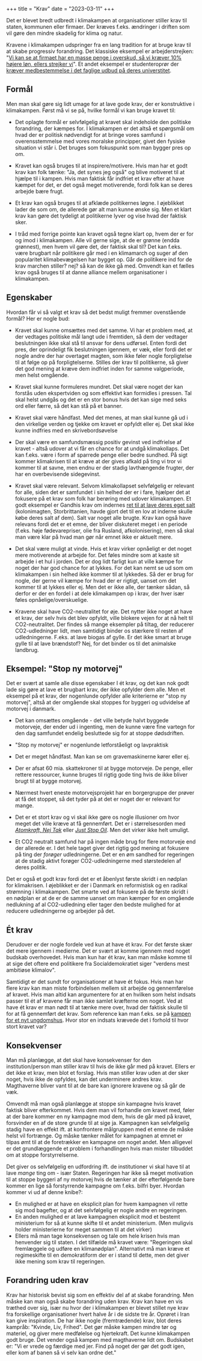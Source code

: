 +++
title = "Krav"
date = "2023-03-11"
+++

Det er blevet bredt udbredt i klimakampen at organisationer stiller krav til staten, kommunen eller firmaer. Der kræves f.eks. ændringer i driften som vil gøre den mindre skadelig for klima og natur.

Kravene i klimakampen udspringer fra en lang tradition for at bruge krav til at skabe progressiv forandring. Det klassiske eksempel er arbejderstrejken: "[Vi kan se at firmaet har en masse penge i overskud, så vi kræver 10% højere løn, ellers strejker vi](https://stories.workingclasshistory.com/article/11200/troy-laundry-strike-expands)". Et andet eksempel er studenteroprør der [kræver medbestemmelse i det faglige udbud på deres universtitet](https://www.information.dk/indland/2019/11/blokade-paa-koebenhavns-universitet-uge-3-noedt-goere-paa-voldsom-maade).

## Formål

Men man skal gøre sig lidt umage for at lave gode krav, der er konstruktive i klimakampen. Først må vi se på, hvilke formål vi kan bruge kravet til:

- Det oplagte formål er selvfølgelig at kravet skal indeholde den politiske forandring, der kæmpes for. I klimakampen er det altså et spørgsmål om hvad der er politisk nødvendigt for at bringe vores samfund i overensstemmelse med vores moralske principper, givet den fysiske situation vi står i. Det bruges som fokuspunkt som man bygger pres op om.
  
- Kravet kan også bruges til at inspirere/motivere. Hvis man har et godt krav kan folk tænke: "Ja, det synes jeg også" og blive motiveret til at hjælpe til i kampen. Hvis man faktisk får indfriet et krav efter at have kæmpet for det, er det også meget motiverende, fordi folk kan se deres arbejde bære frugt.
  
- Et krav kan også bruges til at afklæde politikernes løgne. I øjeblikket lader de som om, de allerede gør alt man kunne ønske sig. Men et klart krav kan gøre det tydeligt at politikerne lyver og vise hvad der faktisk sker.
  
- I tråd med forrige pointe kan kravet også tegne klart op, hvem der er for og imod i klimakampen. Alle vil gerne sige, at de er grønne (endda grønnest), men hvem vil gøre det, der faktisk skal til? Det kan f.eks. være brugbart når politikere går med i en klimamarch og suger af den popularitet klimabevægelsen har bygget op. Går de politikere ind for de krav marchen stiller? nej? så kan de ikke gå med. Omvendt kan et fælles krav også bruges til at danne alliance mellem organisationer i klimakampen.

## Egenskaber

Hvordan får vi så valgt et krav så det bedst muligt fremmer ovenstående formål? Her er nogle bud:

- Kravet skal kunne omsættes med det samme. Vi har et problem med, at der vedtages politiske mål langt ude i fremtiden, så dem der vedtager beslutningen ikke skal stå til ansvar for dens udførsel. Enten fordi det pres, der oprindeligt fik beslutningen igennem, er væk, eller fordi det er nogle andre der har overtaget magten, som ikke føler nogle forpligtelse til at følge op på forpligtelserne. Stilles der krav til politikerne, så giver det god mening at kræve dem indfriet inden for samme valgperiode, men helst omgående.
  
- Kravet skal kunne formuleres mundret. Det skal være noget der kan forstås uden ekspertviden og som effektivt kan formidles i pressen. Tal skal helst undgås og det er en stor bonus hvis det kan sige med seks ord eller færre, så det kan stå på et banner.
  
- Kravet skal være håndfast. Med det menes, at man skal kunne gå ud i den virkelige verden og tjekke om kravet er opfyldt eller ej. Det skal ikke kunne indfries med en skrivebordsøvelse
  
- Der skal være en samfundsmæssig positiv gevinst ved indfrielse af kravet - altså udover at vi får en chance for at undgå klimakollaps. Det kan f.eks. være i form af sparrede penge eller bedre sundhed. På sigt kommer klimakrisen til at kræve at der gives afkald på ting vi tror vi kommer til at savne, men endnu er der stadig lavthængende frugter, der har en overbevisende sidegevinst.
  
- Kravet skal være relevant. Selvom klimakollapset selvfølgelig er relevant for alle, siden det er samfundet i sin helhed der er i fare, hjælper det at fokusere på et krav som folk har berøring med udover klimakampen. Et godt eksempel er Gandhis krav om indernes [ret til at lave deres eget salt](https://en.wikipedia.org/wiki/Salt_March) (kolonimagten, Storbrittanien, havde gjort det til en lov at inderne skulle købe deres salt af dem). Salt var noget alle brugte. Krav kan også have relevans fordi det er et emne, der bliver diskuteret meget i en periode (f.eks. høje fødevarepriser, olie fra Rusland, afkolonisering), men så skal man være klar på hvad man gør når emnet ikke er aktuelt mere.
  
- Det skal være muligt at vinde. Hvis et krav virker opnåeligt er det noget mere motiverende at arbejde for. Det føles mindre som at kaste sit arbejde i et hul i jorden. Det er dog lidt farligt kun at ville kæmpe for noget der har god chance for at lykkes. For det kan nemt se ud som om klimakampen i sin helhed ikke kommer til at lykkedes. Så der er brug for nogle, der gerne vil kæmpe for hvad der er rigtigt, uanset om det kommer til at lykkes eller ej. Men det er ikke alle, der tænker sådan, så derfor er der en fordel i at dele klimakampen op i krav, der hver især føles opnåelige/overskuelige.
  
- Kravene skal have CO2-neutralitet for øje. Det nytter ikke noget at have et krav, der selv hvis det blev opfyldt, ville blokere vejen for at nå helt til CO2-neutralitet. Der findes så mange eksempler på tiltag, der reducerer CO2-udledninger lidt, men samtidigt binder os stærkere til resten af udledningerne. F.eks. at lave biogas af gylle. Er det ikke smart at bruge gylle til at lave brændstof? Nej, for det binder os til det animalske landbrug.

## Eksempel: "Stop ny motorvej"

Det er svært at samle alle disse egenskaber I ét krav, og det kan nok godt lade sig gøre at lave et brugbart krav, der ikke opfylder dem alle. Men et eksempel på et krav, der nogenlunde opfylder alle kriterierne er "stop ny motorvej", altså at der omgående skal stoppes for byggeri og udvidelse af motorvej i danmark.

- Det kan omsættes omgående - det ville betyde halvt byggede motorveje, der ender ud i ingenting, men de kunne være fine vartegn for den dag samfundet endelig besluttede sig for at stoppe dødsdriften.
  
- "Stop ny motorvej" er nogenlunde letforståeligt og lavpraktisk
  
- Det er meget håndfast. Man kan se om gravemaskinerne kører eller ej.
  
- Der er afsat 60 mia. skattekroner til at bygge motorveje. De penge, eller rettere ressourcer, kunne bruges til rigtig gode ting hvis de ikke bliver brugt til at bygge motorvej.
  
- Nærmest hvert eneste motorvejsprojekt har en borgergruppe der prøver at få det stoppet, så det tyder på at det er noget der er relevant for mange.
  
- Det er et stort krav og vi skal ikke gøre os nogle illusioner om hvor meget det ville kræve at få gennemført. Det er i størrelsesorden med [*Atomkraft, Nej Tak*](https://www.atomkraftnejtak.dk/velkommen) eller [*Just Stop Oil*](https://juststopoil.org/). Men det virker ikke helt umuligt.
  
- Et CO2 neutralt samfund har på ingen måde brug for flere motorveje end der allerede er. I det hele taget giver det rigtig god mening at fokusere på ting der *forøger* udledningerne. Det er en øm sandhed for regeringen at de stadig aktivt forøger CO2-udledningerne med størstedelen af deres politik.

Det er også et godt krav fordi det er et åbenlyst første skridt i en nødplan for klimakrisen. I øjeblikket er der i Danmark en reformistisk og en radikal strømning i klimakampen. Det smarte ved at fokusere på de første skridt i en nødplan er at de er de samme uanset om man kæmper for en omgående nedlukning af al CO2-udledning eller tager den bedste mulighed for at reducere udledningerne og arbejder på det.

## Ét krav

Derudover er der nogle fordele ved kun at have ét krav. For det første skær det mere igennem i medierne. Det er svært at komme igennem med noget budskab overhovedet. Hvis man kun har ét krav, kan man måske komme til at sige det oftere end politikere fra Socialdemokratiet siger "verdens mest ambitiøse klimalov".

Samtidigt er det sundt for organisationer at have ét fokus. Hvis man har flere krav kan man miste forbindelsen mellem sit arbejde og gennemførelse af kravet. Hvis man altid kan argumentere for at en hvilken som helst indsats passer til ét af kravene får man ikke samlet kræfterne om noget. Ved at have ét krav er man nødt til at tænke mere over, hvad der faktisk skulle til for at få gennemført det krav. Som reference kan man f.eks. se på [kampen for et nyt ungdomshus](http://ungdomshuset.dk/historie/kampen-for-et-nyt-hus.aspx). Hvor stor en indsats krævede det i forhold til hvor stort kravet var?

## Konsekvenser

Man må planlægge, at det skal have konsekvenser for den institution/person man stiller krav til hvis de ikke går med på kravet. Ellers er det ikke et krav, men blot et forslag. Hvis man stiller krav uden at der sker noget, hvis ikke de opfyldes, kan det underminere andres krav. Magthaverne bliver vant til at de bare kan ignorere kravene og så går de væk.

Omvendt må man også planlægge at stoppe sin kampagne hvis kravet faktisk bliver efterkommet. Hvis dem man vil forhandle om kravet med, føler at der bare kommer en ny kampagne mod dem, hvis de går med på kravet, forsvinder en af de store grunde til at sige ja. Kampagnen kan selvfølgelig stadig have en effekt ift. at konfrontere målgruppen med et emne de måske helst vil fortrænge. Og måske tænker målet for kampagnen at emnet er tilpas ømt til at de foretrækker en kampagne om noget andet. Men alligevel er det grundlæggende et problem i forhandlingen hvis man mister tilbuddet om at stoppe forstyrrelserne.

Det giver os selvfølgelig en udfordring ift. de institutioner vi skal have til at lave *mange* ting om - især Staten. Regeringen har ikke så meget motivation til at stoppe byggeri af ny motorvej hvis de tænker at der efterfølgende bare kommer en lige så forstyrrende kampagne om f.eks. bilfri byer. Hvordan kommer vi ud af denne knibe?:
- En mulighed er at have en eksplicit plan for hvem kampagnen vil rette sig mod bagefter, og at det selvfølgelig er nogle andre en regeringen.
- En anden mulighed er at lave kampagnen eksplicit mod et bestemt ministerium for så at kunne skifte til et andet ministerium. (Men muligvis holder ministerierne for meget sammen til at det virker)
- Ellers må man tage konsekvensen og tale om hele krisen hvis man henvender sig til staten. I det tilfælde må kravet være: "Regeringen skal fremlæggele og udføre en klimanødplan". Alternativt må man kræve et regimeskifte til en demokratiform der er i stand til dette, men det giver ikke mening som krav til regeringen.

## Forandring uden krav

Krav har historisk bevist sig som en effektiv del af at skabe forandring. Men måske kan man også skabe forandring uden krav. Krav kan have en vis træthed over sig, især nu hvor der i klimakampen er blevet stillet nye krav fra forskellige organisationer hvert halve år i de sidste tre år. Oprøret i Iran kan give inspiration. De har ikke nogle (fremtrædende) krav, blot deres kampråb: "Kvinde, Liv, Frihed". Det gør måske kampen mindre tør og materiel, og giver mere medfølelse og hjertekraft. Det kunne klimakampen godt bruge. Det vender også kampen med magthaverne lidt om. Budskabet er: "Vi er vrede og færdige med jer. Find på noget der gør det godt igen, eller kom af banen så vi selv kan ordne det."